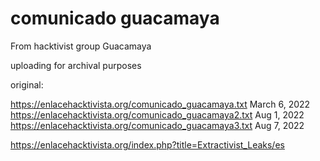 # comunicado guacamaya

From hacktivist group Guacamaya

uploading for archival purposes

original: 

https://enlacehacktivista.org/comunicado_guacamaya.txt  March 6, 2022
https://enlacehacktivista.org/comunicado_guacamaya2.txt Aug 1, 2022
https://enlacehacktivista.org/comunicado_guacamaya3.txt Aug 7, 2022

https://enlacehacktivista.org/index.php?title=Extractivist_Leaks/es
